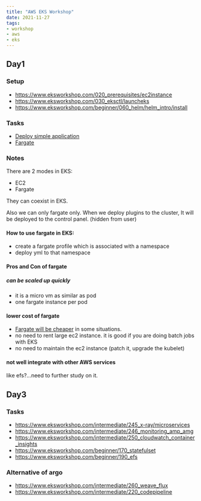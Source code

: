 ```yaml
---
title: "AWS EKS Workshop"
date: 2021-11-27
tags:
- workshop
- aws
- eks
---
```


## Day1

### Setup
* https://www.eksworkshop.com/020_prerequisites/ec2instance
* https://www.eksworkshop.com/030_eksctl/launcheks
* https://www.eksworkshop.com/beginner/060_helm/helm_intro/install

### Tasks
* [Deploy simple application](https://www.eksworkshop.com/beginner/050_deploy)
* [Fargate](https://www.eksworkshop.com/beginner/180_fargate)

### Notes

There are 2 modes in EKS: 
* EC2 
* Fargate

They can coexist in EKS.

Also we can only fargate only. When we deploy plugins to the cluster, It will be deployed to the control panel. (hidden from user)

#### How to use fargate in EKS:

* create a fargate profile which is associated with a namespace
* deploy yml to that namespace

#### Pros and Con of fargate

##### can be scaled up quickly 

* it is a micro vm as similar as pod
* one fargate instance per pod

#### lower cost of fargate

* [Fargate will be cheaper](https://aws.amazon.com/blogs/containers/theoretical-cost-optimization-by-amazon-ecs-launch-type-fargate-vs-ec2/) in some situations. 
* no need to rent large ec2 instance. it is good if you are doing batch jobs with EKS
* no need to maintain the ec2 instance (patch it, upgrade the kubelet)

#### not well integrate with other AWS services

like efs?...need to further study on it.

## Day3

### Tasks
* https://www.eksworkshop.com/intermediate/245_x-ray/microservices
* https://www.eksworkshop.com/intermediate/246_monitoring_amp_amg
* https://www.eksworkshop.com/intermediate/250_cloudwatch_container_insights
* https://www.eksworkshop.com/beginner/170_statefulset
* https://www.eksworkshop.com/beginner/190_efs

### Alternative of argo
* https://www.eksworkshop.com/intermediate/260_weave_flux
* https://www.eksworkshop.com/intermediate/220_codepipeline

